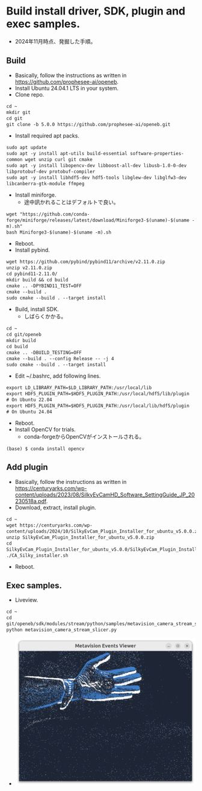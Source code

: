 # Build install driver, SDK, plugin and exec samples.
- 2024年11月時点、発掘した手順。

## Build
- Basically, follow the instructions as written in https://github.com/prophesee-ai/openeb.
- Install Ubuntu 24.04.1 LTS in your system.
- Clone repo.
```
cd ~
mkdir git
cd git
git clone -b 5.0.0 https://github.com/prophesee-ai/openeb.git
```
- Install required apt packs.
```
sudo apt update
sudo apt -y install apt-utils build-essential software-properties-common wget unzip curl git cmake
sudo apt -y install libopencv-dev libboost-all-dev libusb-1.0-0-dev libprotobuf-dev protobuf-compiler
sudo apt -y install libhdf5-dev hdf5-tools libglew-dev libglfw3-dev libcanberra-gtk-module ffmpeg
```
- Install miniforge.
  - 途中訊かれることはデフォルトで良い。
```
wget "https://github.com/conda-forge/miniforge/releases/latest/download/Miniforge3-$(uname)-$(uname -m).sh"
bash Miniforge3-$(uname)-$(uname -m).sh
```
- Reboot.
- Install pybind.
```
wget https://github.com/pybind/pybind11/archive/v2.11.0.zip
unzip v2.11.0.zip
cd pybind11-2.11.0/
mkdir build && cd build
cmake .. -DPYBIND11_TEST=OFF
cmake --build .
sudo cmake --build . --target install
```
- Build, install SDK.
  - しばらくかかる。
```
cd ~
cd git/openeb
mkdir build
cd build
cmake .. -DBUILD_TESTING=OFF
cmake --build . --config Release -- -j 4
sudo cmake --build . --target install
```
- Edit ~/.bashrc, add following lines.
```
export LD_LIBRARY_PATH=$LD_LIBRARY_PATH:/usr/local/lib
export HDF5_PLUGIN_PATH=$HDF5_PLUGIN_PATH:/usr/local/hdf5/lib/plugin  # On Ubuntu 22.04
export HDF5_PLUGIN_PATH=$HDF5_PLUGIN_PATH:/usr/local/lib/hdf5/plugin  # On Ubuntu 24.04
```
- Reboot.
- Install OpenCV for trials.
  - conda-forgeからOpenCVがインストールされる。
```
(base) $ conda install opencv
```

## Add plugin
- Basically, follow the instructions as written in https://centuryarks.com/wp-content/uploads/2023/08/SilkyEvCamHD_Software_SettingGuide_JP_20230518a.pdf.
- Download, extract, install plugin.
```
cd ~
wget https://centuryarks.com/wp-content/uploads/2024/10/SilkyEvCam_Plugin_Installer_for_ubuntu_v5.0.0.zip
unzip SilkyEvCam_Plugin_Installer_for_ubuntu_v5.0.0.zip
cd SilkyEvCam_Plugin_Installer_for_ubuntu_v5.0.0/SilkyEvCam_Plugin_Installer_for_ubuntu_v5.0.0
./CA_Silky_installer.sh
```
- Reboot.

## Exec samples.
- Liveview.
```
cd ~
cd git/openeb/sdk/modules/stream/python/samples/metavision_camera_stream_slicer
python metavision_camera_stream_slicer.py
```
  - ![_](liveview_sample.png)